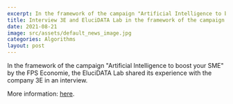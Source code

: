 ```yaml
---
excerpt: In the framework of the campaign "Artificial Intelligence to boost your SME" by the FPS Economie, the EluciDATA Lab shared its experience with the company 3E in an interview.
title: Interview 3E and EluciDATA Lab in the framework of the campaign "AI to boost your SME" by the FPS Economie
date: 2021-08-21
image: src/assets/default_news_image.jpg
categories: Algorithms
layout: post
---
```


<div class="text-xl text-gray-700 font-semibold">

In the framework of the campaign "Artificial Intelligence to boost your SME" by the FPS Economie, the EluciDATA Lab shared its experience with the company 3E in an interview.&nbsp;

More information: <a href="https://www.intelligenceartificiellepourpme.be/temoignages/interview-croisee-de-3e-pme-et-sirris-accompagnateur-en-ia?newsletter=1#newsletter">here</a>.&nbsp;

</div>
